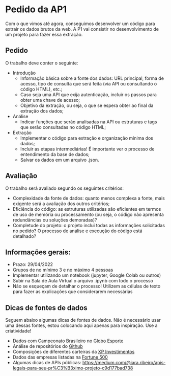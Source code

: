 # Pedido da AP1

Com o que vimos até agora, conseguimos desenvolver um código para extrair os dados brutos da web. A P1 vai consistir no desenvolvimento de um projeto para fazer essa extração.

## Pedido

O trabalho deve conter o seguinte:

* Introdução
  * Informação básica sobre a fonte dos dados: URL principal, forma de acesso, tipo de consulta que será feita (via API ou consultando o código HTML), etc.;
  * Caso seja uma API que exija autenticação, incluir os passos para obter uma chave de acesso;
  * Objetivo da extração, ou seja, o que se espera obter ao final da extração dos dados;
* Análise
  * Indicar funções que serão analisadas na API ou estruturas e tags que serão consultadas no código HTML;
* Extração
  * Implementar o código para extração e organização mínima dos dados;
  * Incluir as etapas intermediárias! É importante ver o processo de entendimento da base de dados;
  * Salvar os dados em um arquivo .json.

## Avaliação

O trabalho será avaliado segundo os seguintes critérios:

* Complexidade da fonte de dados: quanto menos complexa a fonte, mais exigente será a avaliação dos outros critérios;
* Eficiência do código: as estruturas utilizadas são eficientes em termos de uso de memória ou processamento (ou seja, o código não apresenta redundâncias ou soluções demoradas)?
* Completude do projeto: o projeto inclui todas as informações solicitadas no pedido? O processo de análise e execução do código está detalhado?

## Informações gerais:

* Prazo: 29/04/2022
* Grupos de no mínimo 3 e no máximo 4 pessoas
* Implementar utilizando um notebook (jupyter, Google Colab ou outros)
* Subir na Sala de Aula Virtual o arquivo .ipynb com todo o processo
* Não se esqueçam de detalhar o processo! Utilizem as células de texto para fazer as explicações que considerarem necessárias

## Dicas de fontes de dados

Seguem abaixo algumas dicas de fontes de dados. Não é necessário usar uma dessas fontes, estou colocando aqui apenas para inspiração. Use a criatividade!

* Dados com Campeonato Brasileiro no [Globo Esporte](https://ge.globo.com/)
* Análise de repositórios do [Github](https://docs.github.com/)
* Composições de diferentes carteiras da [XP Investimentos](https://conteudos.xpi.com.br/guia-de-investimentos/carteiras/)
* Dados das empresas listadas na [Fortune 500](https://fortune.com/fortune500/)
* Algumas dicas de APIs públicas: https://medium.com/@iara.ribeiro/apis-legais-para-seu-pr%C3%B3ximo-projeto-c9d177bad738
